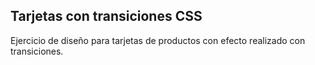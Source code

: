 ## Tarjetas con transiciones CSS

Ejercicio de diseño para tarjetas de productos con efecto realizado con transiciones.
